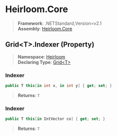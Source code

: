# Heirloom.Core

> **Framework**: .NETStandard,Version=v2.1  
> **Assembly**: [Heirloom.Core][0]

## Grid\<T>.Indexer (Property)

> **Namespace**: [Heirloom][0]  
> **Declaring Type**: [Grid\<T>][1]

### Indexer

```cs
public T this[in int x, in int y] { get; set; }
```

> **Returns**: `T`

### Indexer

```cs
public T this[in IntVector co] { get; set; }
```

> **Returns**: `T`

[0]: ../../../Heirloom.Core.md
[1]: ../Grid[T].md
